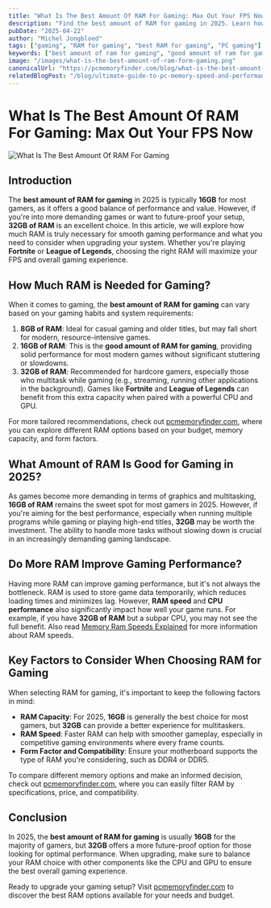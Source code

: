 ```yaml
---
title: "What Is The Best Amount Of RAM For Gaming: Max Out Your FPS Now"
description: "Find the best amount of RAM for gaming in 2025. Learn how much RAM you need for Fortnite, League of Legends, and smooth gameplay."
pubDate: "2025-04-22"
author: "Michel Jongbloed"
tags: ["gaming", "RAM for gaming", "best RAM for gaming", "PC gaming"]
keywords: ["best amount of ram for gaming", "good amount of ram for gaming", "how much RAM is needed for gaming?", "what is the best amount of ram for gaming"]
image: "/images/what-is-the-best-amount-of-ram-form-gaming.png"
canonicalUrl: "https://pcmemoryfinder.com/blog/what-is-the-best-amount-of-ram-for-gaming-max-out-your-fps-now/"
relatedBlogPost: "/blog/ultimate-guide-to-pc-memory-speed-and-performance/"
---
```


# What Is The Best Amount Of RAM For Gaming: Max Out Your FPS Now

![What Is The Best Amount Of RAM For Gaming](/images/what-is-the-best-amount-of-ram-form-gaming.png)

## Introduction

The **best amount of RAM for gaming** in 2025 is typically **16GB** for most gamers, as it offers a good balance of performance and value. However, if you're into more demanding games or want to future-proof your setup, **32GB of RAM** is an excellent choice. In this article, we will explore how much RAM is truly necessary for smooth gaming performance and what you need to consider when upgrading your system. Whether you're playing **Fortnite** or **League of Legends**, choosing the right RAM will maximize your FPS and overall gaming experience.

## How Much RAM is Needed for Gaming?

When it comes to gaming, the **best amount of RAM for gaming** can vary based on your gaming habits and system requirements:

1. **8GB of RAM**: Ideal for casual gaming and older titles, but may fall short for modern, resource-intensive games.
2. **16GB of RAM**: This is the **good amount of RAM for gaming**, providing solid performance for most modern games without significant stuttering or slowdowns.
3. **32GB of RAM**: Recommended for hardcore gamers, especially those who multitask while gaming (e.g., streaming, running other applications in the background). Games like **Fortnite** and **League of Legends** can benefit from this extra capacity when paired with a powerful CPU and GPU.

For more tailored recommendations, check out [pcmemoryfinder.com](https://pcmemoryfinder.com/), where you can explore different RAM options based on your budget, memory capacity, and form factors.

## What Amount of RAM Is Good for Gaming in 2025?

As games become more demanding in terms of graphics and multitasking, **16GB of RAM** remains the sweet spot for most gamers in 2025. However, if you're aiming for the best performance, especially when running multiple programs while gaming or playing high-end titles, **32GB** may be worth the investment. The ability to handle more tasks without slowing down is crucial in an increasingly demanding gaming landscape.

## Do More RAM Improve Gaming Performance?

Having more RAM can improve gaming performance, but it's not always the bottleneck. RAM is used to store game data temporarily, which reduces loading times and minimizes lag. However, **RAM speed** and **CPU performance** also significantly impact how well your game runs. For example, if you have **32GB of RAM** but a subpar CPU, you may not see the full benefit. Also read [Memory Ram Speeds Explained](https://pcmemoryfinder.com/blog/memory-ram-speeds-explained/) for more information about RAM speeds.

## Key Factors to Consider When Choosing RAM for Gaming

When selecting RAM for gaming, it's important to keep the following factors in mind:

- **RAM Capacity**: For 2025, **16GB** is generally the best choice for most gamers, but **32GB** can provide a better experience for multitaskers.
- **RAM Speed**: Faster RAM can help with smoother gameplay, especially in competitive gaming environments where every frame counts.
- **Form Factor and Compatibility**: Ensure your motherboard supports the type of RAM you're considering, such as DDR4 or DDR5.

To compare different memory options and make an informed decision, check out [pcmemoryfinder.com](https://pcmemoryfinder.com/), where you can easily filter RAM by specifications, price, and compatibility.

## Conclusion

In 2025, the **best amount of RAM for gaming** is usually **16GB** for the majority of gamers, but **32GB** offers a more future-proof option for those looking for optimal performance. When upgrading, make sure to balance your RAM choice with other components like the CPU and GPU to ensure the best overall gaming experience.

Ready to upgrade your gaming setup? Visit [pcmemoryfinder.com](https://pcmemoryfinder.com/) to discover the best RAM options available for your needs and budget.